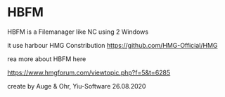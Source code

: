 # HBFM

HBFM is a Filemanager like NC using 2 Windows

it use harbour HMG Constribution
https://github.com/HMG-Official/HMG

rea more about HBFM here

https://www.hmgforum.com/viewtopic.php?f=5&t=6285

create by Auge & Ohr, Yiu-Software 
26.08.2020

